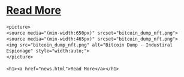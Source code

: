 <!DOCTYPE html>
<html lang="en">
<head>
  <meta name="viewport" content="width=device-width", initial-scale="1.0">
  <link rel="stylesheet" href="styles.css">
  <title>
    Bitcoin Dump - Industiral Espionage
  </title>
</head>
  <body>
    <h1><a href="news.html">Read More</a></h1>
    
    <picture>
    <source media="(min-width:650px)" srcset="bitcoin_dump_nft.png">
    <source media="(min-width:465px)" srcset="bitcoin_dump_nft.png">
    <img src="bitcoin_dump_nft.png" alt="Bitcoin Dump - Industiral Espionage" style="width:auto;">
    </picture>
    
    <h1><a href="news.html">Read More</a></h1>
  </body>
</html>
